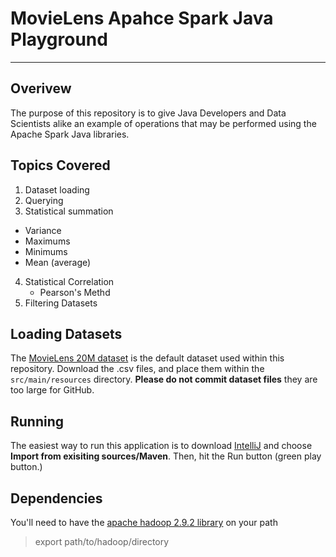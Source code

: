 # MovieLens Apahce Spark Java Playground
---
## Overivew

The purpose of this repository is to give Java Developers and Data Scientists alike an example of operations that may be performed using the Apache Spark Java libraries.

## Topics Covered

1. Dataset loading
2. Querying
3. Statistical summation
  * Variance
  * Maximums
  * Minimums
  * Mean (average)
4. Statistical Correlation
   * Pearson's Methd
5. Filtering Datasets

## Loading Datasets

The [MovieLens 20M dataset](https://grouplens.org/datasets/movielens/) is the default dataset used within this repository. Download the .csv files, and place them within the `src/main/resources` directory. **Please do not commit dataset files** they are too large for GitHub.

## Running

The easiest way to run this application is to download [IntelliJ](https://www.jetbrains.com/idea/) and choose **Import from exisiting sources/Maven**. Then, hit the Run button (green play button.)

## Dependencies
You'll need to have the [apache hadoop 2.9.2 library](https://www.apache.org/dyn/closer.cgi/hadoop/common/hadoop-2.9.2/hadoop-2.9.2.tar.gz) on your path
> export path/to/hadoop/directory